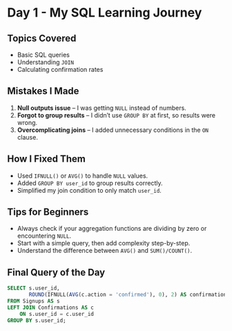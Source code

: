# Day 1 - My SQL Learning Journey

##  Topics Covered
- Basic SQL queries
- Understanding `JOIN`
- Calculating confirmation rates

## Mistakes I Made
1. **Null outputs issue** – I was getting `NULL` instead of numbers.
2. **Forgot to group results** – I didn’t use `GROUP BY` at first, so results were wrong.
3. **Overcomplicating joins** – I added unnecessary conditions in the `ON` clause.


##  How I Fixed Them
- Used `IFNULL()` or `AVG()` to handle `NULL` values.
- Added `GROUP BY user_id` to group results correctly.
- Simplified my join condition to only match `user_id`.


##  Tips for Beginners
- Always check if your aggregation functions are dividing by zero or encountering `NULL`.
- Start with a simple query, then add complexity step-by-step.
- Understand the difference between `AVG()` and `SUM()/COUNT()`.


##  Final Query of the Day
```sql
SELECT s.user_id,
       ROUND(IFNULL(AVG(c.action = 'confirmed'), 0), 2) AS confirmation_rate
FROM Signups AS s
LEFT JOIN Confirmations AS c
    ON s.user_id = c.user_id
GROUP BY s.user_id;
